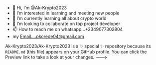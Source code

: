 - 👋 Hi, I’m @Ak-Krypto2023
- 👀 I’m interested in learning and meeting new people
- 🌱 I’m currently learning all about crypto world
- 💞️ I’m looking to collaborate on top project developer
- 📫 How to reach me on whatsapp...+2349077302804
- my Email....pkorede04@gmail.com

Ak-Krypto2023/Ak-Krypto2023 is a ✨ special ✨ repository because its `README.md` (this file) appears on your GitHub profile.
You can click the Preview link to take a look at your changes.
--->
